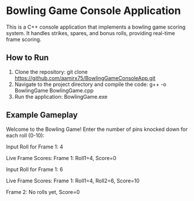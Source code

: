 # Bowling Game Console Application

This is a C++ console application that implements a bowling game scoring system. It handles strikes, spares, and bonus rolls, providing real-time frame scoring.

## How to Run
1. Clone the repository:
    git clone https://github.com/aamirx75/BowlingGameConsoleApp.git
3. Navigate to the project directory and compile the code:
    g++ -o BowlingGame BowlingGame.cpp
4. Run the application:
    BowlingGame.exe
   
## Example Gameplay
Welcome to the Bowling Game!
Enter the number of pins knocked down for each roll (0-10):

Input Roll for Frame 1: 4

Live Frame Scores:
Frame 1: Roll1=4, Score=0

Input Roll for Frame 1: 6

Live Frame Scores:
Frame 1: Roll1=4, Roll2=6, Score=10

Frame 2: No rolls yet, Score=0
